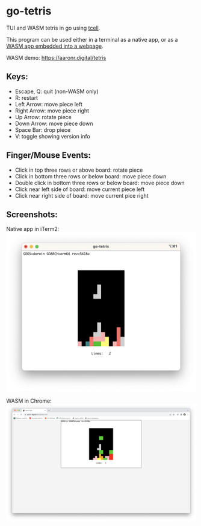 # go-tetris

TUI and WASM tetris in go using [tcell](https://github.com/gdamore/tcell).

This program can be used either in a terminal as a native app, or as a [WASM app embedded into a webpage](https://github.com/gdamore/tcell/blob/main/README-wasm.md).

WASM demo: https://aaronr.digital/tetris

## Keys:

- Escape, Q: quit (non-WASM only)
- R: restart
- Left Arrow: move piece left
- Right Arrow: move piece right
- Up Arrow: rotate piece
- Down Arrow: move piece down
- Space Bar: drop piece
- V: toggle showing version info

## Finger/Mouse Events:

- Click in top three rows or above board: rotate piece
- Click in bottom three rows or below board: move piece down
- Double click in bottom three rows or below board: move piece down
- Click near left side of board: move current piece left
- Click near right side of board: move current pice right

## Screenshots:

Native app in iTerm2:
![go-tetris-native](go-tetris-native.png)

WASM in Chrome:
![go-tetris-wasm](go-tetris-wasm.png)
